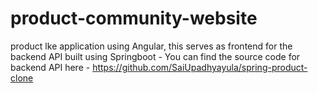 # product-community-website
product lke application using Angular, this serves as frontend for the backend API built using Springboot - You can find the source code for backend API here - https://github.com/SaiUpadhyayula/spring-product-clone
